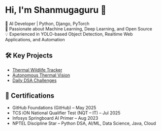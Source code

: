 # Hi, I'm Shanmugaguru 👋

🚀 AI Developer | Python, Django, PyTorch  
🌱 Passionate about Machine Learning, Deep Learning, and Open Source  
💡 Experienced in YOLO-based Object Detection, Realtime Web Applications, and Automation


## 🛠️ Key Projects
- [Thermal Wildlife Tracker](https://github.com/Gururazer/Thermal-Wildlife-Tracker)
- [Autonomous Thermal Vision](https://github.com/Gururazer/Autonomous-Thermal-Vision)
- [Daily DSA Challenges](https://github.com/Gururazer/Daily_dsa)

## 📜 Certifications
- GitHub Foundations (GitHub) – May 2025  
- TCS iON National Qualifier Test (NQT – IT) – Jul 2025  
- Infosys Springboard AI Primer – Aug 2023  
- NPTEL Discipline Star – Python DSA, AI/ML, Data Science, Java, Cloud
